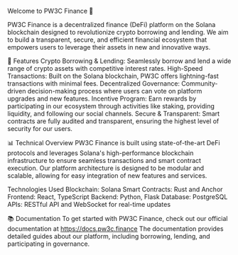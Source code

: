 Welcome to PW3C Finance 🚀

PW3C Finance is a decentralized finance (DeFi) platform on the Solana blockchain designed to revolutionize crypto borrowing and lending. We aim to build a transparent, secure, and efficient financial ecosystem that empowers users to leverage their assets in new and innovative ways.

🌟 Features
Crypto Borrowing & Lending: Seamlessly borrow and lend a wide range of crypto assets with competitive interest rates.
High-Speed Transactions: Built on the Solana blockchain, PW3C offers lightning-fast transactions with minimal fees.
Decentralized Governance: Community-driven decision-making process where users can vote on platform upgrades and new features.
Incentive Program: Earn rewards by participating in our ecosystem through activities like staking, providing liquidity, and following our social channels.
Secure & Transparent: Smart contracts are fully audited and transparent, ensuring the highest level of security for our users.


📊 Technical Overview
PW3C Finance is built using state-of-the-art DeFi protocols and leverages Solana's high-performance blockchain infrastructure to ensure seamless transactions and smart contract execution. Our platform architecture is designed to be modular and scalable, allowing for easy integration of new features and services.

Technologies Used
Blockchain: Solana
Smart Contracts: Rust and Anchor
Frontend: React, TypeScript
Backend: Python, Flask
Database: PostgreSQL
APIs: RESTful API and WebSocket for real-time updates

📚 Documentation
To get started with PW3C Finance, check out our official documentation at https://docs.pw3c.finance
The documentation provides detailed guides about our platform, including borrowing, lending, and participating in governance.


<!---
pw3c/pw3c is a ✨ special ✨ repository because its `README.md` (this file) appears on your GitHub profile.
You can click the Preview link to take a look at your changes.
--->
